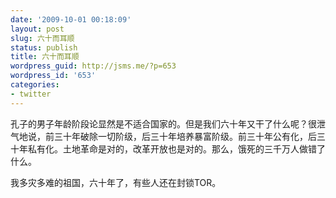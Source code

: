 ```yaml
---
date: '2009-10-01 00:18:09'
layout: post
slug: 六十而耳顺
status: publish
title: 六十而耳顺
wordpress_guid: http://jsms.me/?p=653
wordpress_id: '653'
categories:
- twitter
---
```


孔子的男子年龄阶段论显然是不适合国家的。但是我们六十年又干了什么呢？很泄气地说，前三十年破除一切阶级，后三十年培养暴富阶级。前三十年公有化，后三十年私有化。土地革命是对的，改革开放也是对的。那么，饿死的三千万人做错了什么。

我多灾多难的祖国，六十年了，有些人还在封锁TOR。
